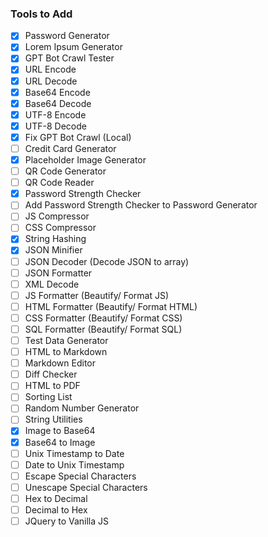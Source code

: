 ### Tools to Add

- [X] Password Generator
- [X] Lorem Ipsum Generator
- [X] GPT Bot Crawl Tester
- [X] URL Encode
- [X] URL Decode
- [X] Base64 Encode
- [X] Base64 Decode
- [X] UTF-8 Encode
- [X] UTF-8 Decode
- [X] Fix GPT Bot Crawl (Local)
- [ ] Credit Card Generator
- [X] Placeholder Image Generator
- [ ] QR Code Generator
- [ ] QR Code Reader
- [X] Password Strength Checker
- [ ] Add Password Strength Checker to Password Generator
- [ ] JS Compressor
- [ ] CSS Compressor
- [X] String Hashing
- [X] JSON Minifier
- [ ] JSON Decoder (Decode JSON to array)
- [ ] JSON Formatter
- [ ] XML Decode
- [ ] JS Formatter (Beautify/ Format JS)
- [ ] HTML Formatter (Beautify/ Format HTML)
- [ ] CSS Formatter (Beautify/ Format CSS)
- [ ] SQL Formatter (Beautify/ Format SQL)
- [ ] Test Data Generator
- [ ] HTML to Markdown
- [ ] Markdown Editor
- [ ] Diff Checker
- [ ] HTML to PDF
- [ ] Sorting List
- [ ] Random Number Generator
- [ ] String Utilities
- [X] Image to Base64
- [X] Base64 to Image
- [ ] Unix Timestamp to Date
- [ ] Date to Unix Timestamp
- [ ] Escape Special Characters
- [ ] Unescape Special Characters
- [ ] Hex to Decimal
- [ ] Decimal to Hex
- [ ] JQuery to Vanilla JS

